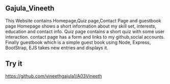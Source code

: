
## Gajula_Vineeth

This Website contains Homepage,Quiz page,Contact Page and guestbook page
Homepage shows a short information about my skill set, interests, education and contact info.
Quiz page contains a short quiz with some user interaction.
contact page has a form and links to my github,social accounts.
Finally guestbook which is a simple guest book using Node, Express, BootStrap, EJS takes new entries and displays it.

## Try it 

https://github.com/vineethgajula1/A03Vineeth
